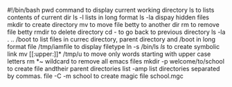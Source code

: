 #!/bin/bash
pwd command to display current working directory
ls to lists contents of current dir
ls -l lists in long format
ls -la dispay hidden files 
mkdir to create directory
mv to move file betty to another dir
rm to remove file betty
rmdir to delete directory
cd - to go back to previous directory
ls -la . .. /boot to list files in currec directory, parent directory and /boot in long format
file /tmp/iamfile to display filetype
ln -s /bin/ls _ls_ to create symbolic link
mv [[:upper:]]* /tmp/u to move only words starting with upper case letters
rm *~ wildcard to remove all emacs files
mkdir -p welcome/to/school to create file andtheir parent directories
list -amp list directories separated by commas. 
file -C -m school to create magic file school.mgc

